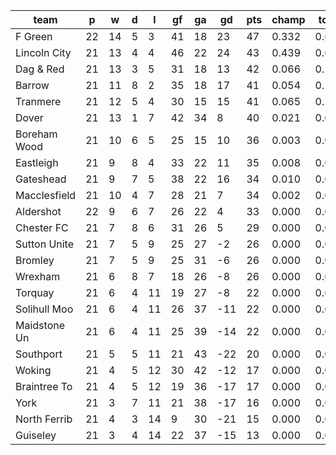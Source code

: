 |     team     | p  | w  | d | l  | gf | ga | gd  | pts | champ | top2  | top3  | top4  |  5-7  | bot4  | bot3  | bot2  |
|--------------|----|----|---|----|----|----|-----|-----|-------|-------|-------|-------|-------|-------|-------|-------|
| F Green      | 22 | 14 | 5 |  3 | 41 | 18 |  23 |  47 | 0.332 | 0.612 | 0.777 | 0.877 | 0.106 | 0.000 | 0.000 | 0.000|
| Lincoln City | 21 | 13 | 4 |  4 | 46 | 22 |  24 |  43 | 0.439 | 0.696 | 0.831 | 0.911 | 0.080 | 0.000 | 0.000 | 0.000|
| Dag & Red    | 21 | 13 | 3 |  5 | 31 | 18 |  13 |  42 | 0.066 | 0.184 | 0.346 | 0.506 | 0.346 | 0.000 | 0.000 | 0.000|
| Barrow       | 21 | 11 | 8 |  2 | 35 | 18 |  17 |  41 | 0.054 | 0.160 | 0.313 | 0.462 | 0.360 | 0.000 | 0.000 | 0.000|
| Tranmere     | 21 | 12 | 5 |  4 | 30 | 15 |  15 |  41 | 0.065 | 0.186 | 0.347 | 0.502 | 0.343 | 0.000 | 0.000 | 0.000|
| Dover        | 21 | 13 | 1 |  7 | 42 | 34 |   8 |  40 | 0.021 | 0.066 | 0.142 | 0.249 | 0.384 | 0.000 | 0.000 | 0.000|
| Boreham Wood | 21 | 10 | 6 |  5 | 25 | 15 |  10 |  36 | 0.003 | 0.014 | 0.037 | 0.082 | 0.268 | 0.000 | 0.000 | 0.000|
| Eastleigh    | 21 |  9 | 8 |  4 | 33 | 22 |  11 |  35 | 0.008 | 0.033 | 0.081 | 0.152 | 0.340 | 0.000 | 0.000 | 0.000|
| Gateshead    | 21 |  9 | 7 |  5 | 38 | 22 |  16 |  34 | 0.010 | 0.037 | 0.088 | 0.166 | 0.341 | 0.000 | 0.000 | 0.000|
| Macclesfield | 21 | 10 | 4 |  7 | 28 | 21 |   7 |  34 | 0.002 | 0.010 | 0.027 | 0.063 | 0.227 | 0.000 | 0.000 | 0.000|
| Aldershot    | 22 |  9 | 6 |  7 | 26 | 22 |   4 |  33 | 0.000 | 0.002 | 0.008 | 0.023 | 0.121 | 0.000 | 0.000 | 0.000|
| Chester FC   | 21 |  7 | 8 |  6 | 31 | 26 |   5 |  29 | 0.000 | 0.001 | 0.002 | 0.006 | 0.061 | 0.001 | 0.001 | 0.000|
| Sutton Unite | 21 |  7 | 5 |  9 | 25 | 27 |  -2 |  26 | 0.000 | 0.000 | 0.000 | 0.000 | 0.011 | 0.009 | 0.003 | 0.001|
| Bromley      | 21 |  7 | 5 |  9 | 25 | 31 |  -6 |  26 | 0.000 | 0.000 | 0.000 | 0.000 | 0.008 | 0.014 | 0.005 | 0.002|
| Wrexham      | 21 |  6 | 8 |  7 | 18 | 26 |  -8 |  26 | 0.000 | 0.000 | 0.000 | 0.000 | 0.004 | 0.035 | 0.016 | 0.006|
| Torquay      | 21 |  6 | 4 | 11 | 19 | 27 |  -8 |  22 | 0.000 | 0.000 | 0.000 | 0.000 | 0.000 | 0.109 | 0.059 | 0.025|
| Solihull Moo | 21 |  6 | 4 | 11 | 26 | 37 | -11 |  22 | 0.000 | 0.000 | 0.000 | 0.000 | 0.001 | 0.108 | 0.056 | 0.025|
| Maidstone Un | 21 |  6 | 4 | 11 | 25 | 39 | -14 |  22 | 0.000 | 0.000 | 0.000 | 0.000 | 0.000 | 0.246 | 0.150 | 0.079|
| Southport    | 21 |  5 | 5 | 11 | 21 | 43 | -22 |  20 | 0.000 | 0.000 | 0.000 | 0.000 | 0.000 | 0.438 | 0.305 | 0.179|
| Woking       | 21 |  4 | 5 | 12 | 30 | 42 | -12 |  17 | 0.000 | 0.000 | 0.000 | 0.000 | 0.000 | 0.329 | 0.216 | 0.115|
| Braintree To | 21 |  4 | 5 | 12 | 19 | 36 | -17 |  17 | 0.000 | 0.000 | 0.000 | 0.000 | 0.000 | 0.544 | 0.401 | 0.255|
| York         | 21 |  3 | 7 | 11 | 21 | 38 | -17 |  16 | 0.000 | 0.000 | 0.000 | 0.000 | 0.000 | 0.654 | 0.514 | 0.348|
| North Ferrib | 21 |  4 | 3 | 14 |  9 | 30 | -21 |  15 | 0.000 | 0.000 | 0.000 | 0.000 | 0.000 | 0.769 | 0.654 | 0.499|
| Guiseley     | 21 |  3 | 4 | 14 | 22 | 37 | -15 |  13 | 0.000 | 0.000 | 0.000 | 0.000 | 0.000 | 0.744 | 0.619 | 0.465|
